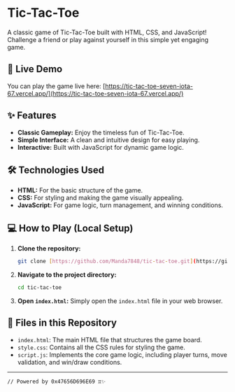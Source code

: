 # Tic-Tac-Toe

A classic game of Tic-Tac-Toe built with HTML, CSS, and JavaScript! Challenge a friend or play against yourself in this simple yet engaging game.

## 🚀 Live Demo

You can play the game live here: [https://tic-tac-toe-seven-iota-67.vercel.app/](https://tic-tac-toe-seven-iota-67.vercel.app/)

## ✨ Features

* **Classic Gameplay:** Enjoy the timeless fun of Tic-Tac-Toe.
* **Simple Interface:** A clean and intuitive design for easy playing.
* **Interactive:** Built with JavaScript for dynamic game logic.

## 🛠️ Technologies Used

* **HTML:** For the basic structure of the game.
* **CSS:** For styling and making the game visually appealing.
* **JavaScript:** For game logic, turn management, and winning conditions.

## 💻 How to Play (Local Setup)

1.  **Clone the repository:**
    ```bash
    git clone [https://github.com/Manda7848/tic-tac-toe.git](https://github.com/Manda7848/tic-tac-toe.git)
    ```
2.  **Navigate to the project directory:**
    ```bash
    cd tic-tac-toe
    ```
3.  **Open `index.html`:**
    Simply open the `index.html` file in your web browser.

## 📄 Files in this Repository

* `index.html`: The main HTML file that structures the game board.
* `style.css`: Contains all the CSS rules for styling the game.
* `script.js`: Implements the core game logic, including player turns, move validation, and win/draw conditions.

---

`// Powered by 0x47656D696E69 ♊️✨`
